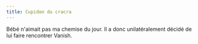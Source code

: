 ```yaml
---
title: Cupidon du cracra
---
```


Bébé n'aimait pas ma chemise du jour. Il a donc unilatéralement décidé de lui faire rencontrer Vanish.
